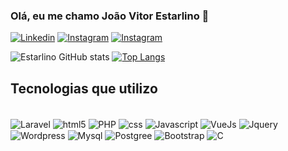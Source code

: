 ### Olá, eu me chamo João Vitor Estarlino 🖖

[![Linkedin](https://img.shields.io/badge/LinkedIn-0077B5?style=for-the-badge&logo=linkedin&logoColor=white)](https://www.linkedin.com/in/jo%C3%A3o-vitor-estarlino-vidal-89818b1b2)
[![Instagram](https://img.shields.io/badge/Instagram-E4405F?style=for-the-badge&logo=instagram&logoColor=white)](https://www.instagram.com/joao_v_e_v)
[![Instagram](https://img.shields.io/badge/Gmail-D14836?style=for-the-badge&logo=gmail&logoColor=white)](mailto:joao.estarlino.vidal@gmail.com)

![Estarlino GitHub stats](https://github-readme-stats.vercel.app/api?username=estarlino&show_icons=true&theme=dark)
[![Top Langs](https://github-readme-stats.vercel.app/api/top-langs/?username=anuraghazra&hide_progress=true_icons=true&theme=dark)](https://github.com/anuraghazra/github-readme-stats)

## Tecnologias que utilizo

<div style="display: inline_block"><br/>
    <img align="center" alt="Laravel" src="	https://img.shields.io/badge/Laravel-FF2D20?style=for-the-badge&logo=laravel&logoColor=white">
    <img align="center" alt="html5" src="https://img.shields.io/badge/HTML-239120?style=for-the-badge&logo=html5&logoColor=white">
    <img align="center" alt="PHP" src="https://img.shields.io/badge/PHP-777BB4?style=for-the-badge&logo=php&logoColor=white">
    <img align="center" alt="css" src="https://img.shields.io/badge/CSS-239120?&style=for-the-badge&logo=css3&logoColor=white">
    <img align="center" alt="Javascript" src="https://img.shields.io/badge/JavaScript-323330?style=for-the-badge&logo=javascript&logoColor=F7DF1E">
    <img align="center" alt="VueJs" src="https://img.shields.io/badge/Vue.js-35495E?style=for-the-badge&logo=vue.js&logoColor=4FC08D">
    <img align="center" alt="Jquery" src="https://img.shields.io/badge/jQuery-0769AD?style=for-the-badge&logo=jquery&logoColor=white">
    <img align="center" alt="Wordpress" src="https://img.shields.io/badge/Wordpress-21759B?style=for-the-badge&logo=wordpress&logoColor=white">
    <img align="center" alt="Mysql" src="https://img.shields.io/badge/MySQL-005C84?style=for-the-badge&logo=mysql&logoColor=white">
    <img align="center" alt="Postgree" src="https://img.shields.io/badge/PostgreSQL-316192?style=for-the-badge&logo=postgresql&logoColor=white">
    <img align="center" alt="Bootstrap" src="https://img.shields.io/badge/Bootstrap-563D7C?style=for-the-badge&logo=bootstrap&logoColor=white">
    <img align="center" alt="C" src="https://img.shields.io/badge/C-00599C?style=for-the-badge&logo=c&logoColor=white">
</div>

